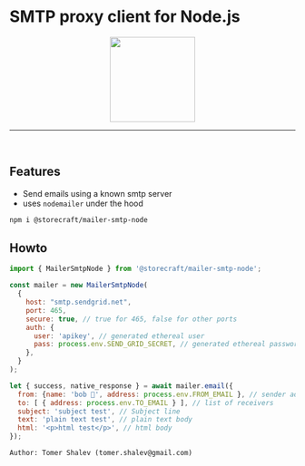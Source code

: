 # SMTP proxy client for Node.js

<div style="text-align:center">
  <img src='https://storecraft.app/storecraft-color.svg' 
       height='150px' />
</div><hr/><br/>

## Features
- Send emails using a known smtp server
- uses `nodemailer` under the hood

```bash
npm i @storecraft/mailer-smtp-node
```

## Howto

```js
import { MailerSmtpNode } from '@storecraft/mailer-smtp-node';

const mailer = new MailerSmtpNode(
  {
    host: "smtp.sendgrid.net",
    port: 465,
    secure: true, // true for 465, false for other ports
    auth: {
      user: 'apikey', // generated ethereal user
      pass: process.env.SEND_GRID_SECRET, // generated ethereal password
    },  
  }
);

let { success, native_response } = await mailer.email({
  from: {name: 'bob 👻', address: process.env.FROM_EMAIL }, // sender address
  to: [ { address: process.env.TO_EMAIL } ], // list of receivers
  subject: 'subject test', // Subject line
  text: 'plain text test', // plain text body
  html: '<p>html test</p>', // html body
});

```

```text
Author: Tomer Shalev (tomer.shalev@gmail.com)
```